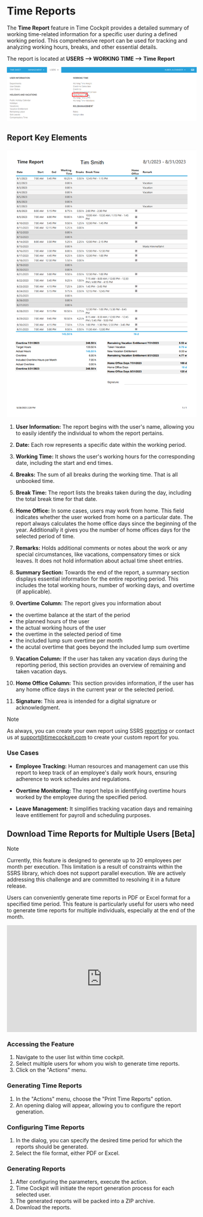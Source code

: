 # Time Reports

The **Time Report** feature in Time Cockpit provides a detailed summary of working time-related information for a specific user during a defined working period. This comprehensive report can be used for tracking and analyzing working hours, breaks, and other essential details.

The report is located at **USERS --> WORKING TIME --> Time Report**

![Time Report Menu](images/time-report-menu.png "Time Report Menu")

## Report Key Elements

![Time Report](images/time-report.png "Time Report")

1. **User Information:** The report begins with the user's name, allowing you to easily identify the individual to whom the report pertains.

2. **Date:** Each row represents a specific date within the working period.

3. **Working Time:** It shows the user's working hours for the corresponding date, including the start and end times.

4. **Breaks:** The sum of all breaks during the working time. That is all unbooked time.

4. **Break Time:** The report lists the breaks taken during the day, including the total break time for that date.

5. **Home Office:** In some cases, users may work from home. This field indicates whether the user worked from home on a particular date. The report always calculates the home office days since the beginning of the year. Additionally it gives you the number of home offices days for the selected period of time.

6. **Remarks:** Holds additional comments or notes about the work or any special circumstances, like vacations, compensatory times or sick leaves. It does not hold information about actual time sheet entries.

7. **Summary Section:** Towards the end of the report, a summary section displays essential information for the entire reporting period. This includes the total working hours, number of working days, and overtime (if applicable).

8. **Overtime Column:** The report gives you information about 
* the overtime balance at the start of the period
* the planned hours of the user
* the actual working hours of the user
* the overtime in the selected period of time
* the included lump sum overtime per month
* the acutal overtime that goes beyond the included lump sum overtime

9. **Vacation Column:** If the user has taken any vacation days during the reporting period, this section provides an overview of remaining and taken vacation days.

9. **Home Office Column:** This section provides information, if the user has any home office days in the current year or the selected period.

10. **Signature:** This area is intended for a digital signature or acknowledgment.

> [!NOTE]
As always, you can create your own report using SSRS [reporting](~/doc/reporting/custom-reports.md) or contact us at support@timecockpit.com to create your custom report for you.

### Use Cases

- **Employee Tracking:** Human resources and management can use this report to keep track of an employee's daily work hours, ensuring adherence to work schedules and regulations.

- **Overtime Monitoring:** The report helps in identifying overtime hours worked by the employee during the specified period.

- **Leave Management:** It simplifies tracking vacation days and remaining leave entitlement for payroll and scheduling purposes.

## Download Time Reports for Multiple Users [Beta]

>[!NOTE]
Currently, this feature is designed to generate up to 20 employees per month per execution. This limitation is a result of constraints within the SSRS library, which does not support parallel execution. We are actively addressing this challenge and are committed to resolving it in a future release.

Users can conveniently generate time reports in PDF or Excel format for a specified time period. This feature is particularly useful for users who need to generate time reports for multiple individuals, especially at the end of the month.

<div style="padding:56.25% 0 0 0;position:relative;"><iframe src="https://player.vimeo.com/video/869442493?badge=0&amp;autopause=0&amp;player_id=0&amp;app_id=58479" frameborder="0" allow="autoplay; fullscreen; picture-in-picture" style="position:absolute;top:0;left:0;width:100%;height:100%;" title="print-time-reports"></iframe></div><script src="https://player.vimeo.com/api/player.js"></script>

### Accessing the Feature
1. Navigate to the user list within time cockpit.
2. Select multiple users for whom you wish to generate time reports.
3. Click on the "Actions" menu.

### Generating Time Reports
1. In the "Actions" menu, choose the "Print Time Reports" option.
2. An opening dialog will appear, allowing you to configure the report generation.

### Configuring Time Reports
1. In the dialog, you can specify the desired time period for which the reports should be generated.
2. Select the file format, either PDF or Excel.

### Generating Reports
1. After configuring the parameters, execute the action.
2. Time Cockpit will initiate the report generation process for each selected user.
3. The generated reports will be packed into a ZIP archive.
4. Download the reports.